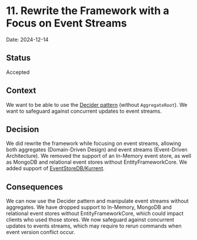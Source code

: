 # 11. Rewrite the Framework with a Focus on Event Streams

Date: 2024-12-14

## Status

Accepted

## Context

We want to be able to use the [Decider pattern](https://thinkbeforecoding.com/post/2021/12/17/functional-event-sourcing-decider) (without `AggregateRoot`). We want to safeguard against concurrent updates to event streams.

## Decision

We did rewrite the framework while focusing on event streams, allowing both aggregates (Domain-Driven Design) and event streams (Event-Driven Architecture). We removed the support of an In-Memory event store, as well as MongoDB and relational event stores without EntityFrameworkCore. We added support of [EventStoreDB/Kurrent](https://www.eventstore.com/).

## Consequences

We can now use the Decider pattern and manipulate event streams without aggregates. We have dropped support to In-Memory, MongoDB and relational event stores without EntityFrameworkCore, which could impact clients who used those stores. We now safeguard against concurrent updates to events streams, which may require to rerun commands when event version conflict occur.
